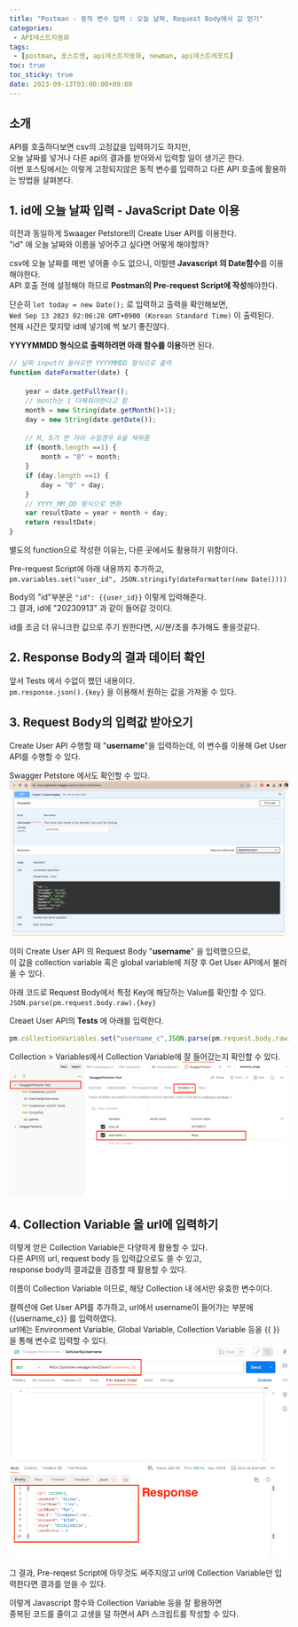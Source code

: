 ```yaml
---
title: "Postman - 동적 변수 입력 : 오늘 날짜, Request Body에서 값 얻기"
categories:
 - API테스트자동화
tags:
 - [postman, 포스트맨, api테스트자동화, newman, api테스트레포트]
toc: true
toc_sticky: true
date: 2023-09-13T03:00:00+09:00
---
```


## 소개

API를 호출하다보면 csv의 고정값을 입력하기도 하지만,  
오늘 날짜를 넣거나 다른 api의 결과를 받아와서 입력할 일이 생기곤 한다.  
이번 포스팅에서는 이렇게 고정되지않은 동적 변수를 입력하고 다른 API 호출에 활용하는 방법을 살펴본다.  


## 1. id에 오늘 날짜 입력 - JavaScript Date 이용

이전과 동일하게 Swaager Petstore의 Create User API를 이용한다.  
"id" 에 오늘 날짜와 이름을 넣어주고 싶다면 어떻게 해야할까?  

csv에 오늘 날짜를 매번 넣어줄 수도 없으니, 이럴땐 **Javascript 의 Date함수**를 이용해야한다.  
API 호출 전에 설정해야 하므로 **Postman의 Pre-request Script에 작성**해야한다.  

단순히 `let today = new Date();` 로 입력하고 출력을 확인해보면,  
`Wed Sep 13 2023 02:06:28 GMT+0900 (Korean Standard Time)` 이 출력된다.  
현재 시간은 맞지맞 id에 넣기에 썩 보기 좋진않다.  

**YYYYMMDD 형식으로 출력하려면 아래 함수를 이용**하면 된다.
``` js
// 날짜 input이 들어오면 YYYYMMDD 형식으로 출력
function dateFormatter(date) {

    year = date.getFullYear();
    // month는 1 더해줘야한다고 함 
    month = new String(date.getMonth()+1);
    day = new String(date.getDate());

    // M, D가 한 자리 수일경우 0을 채워줌
    if (month.length ==1) {
        month = "0" + month;
    }
    if (day.length ==1) {
        day = "0" + day;
    }
    // YYYY_MM_DD 형식으로 변환
    var resultDate = year + month + day;
    return resultDate;
}
```

별도의 function으로 작성한 이유는, 다른 곳에서도 활용하기 위함이다.  


Pre-request Script에 아래 내용까지 추가하고,   
 `pm.variables.set("user_id", JSON.stringify(dateFormatter(new Date())))`

Body의 "id"부분은 `"id": {{user_id}}` 이렇게 입력해준다.  
그 결과, id에 "20230913" 과 같이 들어갈 것이다.  

id를 조금 더 유니크한 값으로 주기 원한다면, 시/분/초를 추가해도 좋을것같다.  


## 2. Response Body의 결과 데이터 확인

앞서 Tests 에서 수없이 했던 내용이다.  
`pm.response.json().{key}` 을 이용해서 원하는 값을 가져올 수 있다.  


## 3. Request Body의 입력값 받아오기

Create User API 수행할 때 "**username**"을 입력하는데, 이 변수를 이용해 Get User API를 수행할 수 있다.  

Swagger Petstore 에서도 확인할 수 있다.  
![postman_pre-test_01](/assets/images/postman_pre-test_01.png)

이미 Create User API 의 Request Body "**username**" 을 입력했으므로,   
이 값을 collection variable 혹은 global variable에 저장 후 Get User API에서 불러올 수 있다.  

아래 코드로 Request Body에서 특정 Key에 해당하는 Value를 확인할 수 있다.  
`JSON.parse(pm.request.body.raw).{key}`

Creaet User API의 **Tests** 에 아래를 입력한다.  
```js
pm.collectionVariables.set("username_c",JSON.parse(pm.request.body.raw).username)
```

Collection > Variables에서 Collection Variable에 잘 들어갔는지 확인할 수 있다.  
![postman_pre-test_02](/assets/images/postman_pre-test_02.png)


## 4. Collection Variable 을 url에 입력하기

이렇게 얻은 Collection Variable은 다양하게 활용할 수 있다.  
다른 API의 url, request body 등 입력값으로도 쓸 수 있고,  
response body의 결과값을 검증할 때 활용할 수 있다.  

이름이 Collection Variable 이므로, 해당 Collection 내 에서만 유효한 변수이다.  

컬렉션에 Get User API를 추가하고, url에서 username이 들어가는 부분에 {{username_c}} 를 입력하였다.  
url에는 Environment Variable, Global Variable, Collection Variable 등을 {{ }} 을 통해 변수로 입력할 수 있다.  
![postman_pre-test_03](/assets/images/postman_pre-test_03.png)

그 결과, Pre-reqest Script에 아무것도 써주지않고 url에 Collection Variable만 입력한다면 결과를 얻을 수 있다.  

이렇게 Javascript 함수와 Collection Variable 등을 잘 활용하면  
중복된 코드를 줄이고 고생을 덜 하면서 API 스크립트를 작성할 수 있다.  



